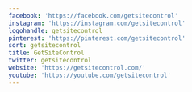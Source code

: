 ```yaml
---
facebook: 'https://facebook.com/getsitecontrol'
instagram: 'https://instagram.com/getsitecontrol'
logohandle: getsitecontrol
pinterest: 'https://pinterest.com/getsitecontrol'
sort: getsitecontrol
title: GetSiteControl
twitter: getsitecontrol
website: 'https://getsitecontrol.com/'
youtube: 'https://youtube.com/getsitecontrol'
---
```

